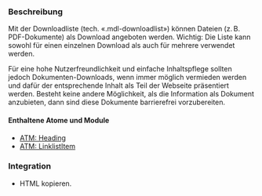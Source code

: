 ### Beschreibung
<p>Mit der Downloadliste (tech. «.mdl-downloadlist») können Dateien (z.&#8239B. PDF-Dokumente) als Download angeboten werden. Wichtig: Die Liste kann sowohl für einen einzelnen Download als auch für mehrere verwendet werden.</p> 

Für eine hohe Nutzerfreundlichkeit und einfache Inhaltspflege sollten jedoch Dokumenten-Downloads, wenn immer möglich vermieden werden und dafür der entsprechende Inhalt als Teil der Webseite präsentiert werden. Besteht keine andere Möglichkeit, als die Information als Dokument anzubieten, dann sind diese Dokumente barrierefrei vorzubereiten. 

#### Enthaltene Atome und Module
* <a href="../../atoms/headings/headings.html">ATM: Heading</a> 
* <a href="../../atoms/linklist_item/linklist_item.html">ATM: LinklistItem</a>


### Integration

* HTML kopieren.
